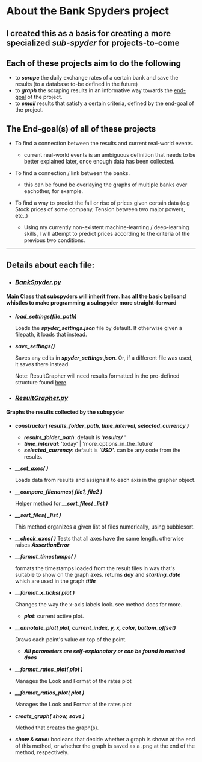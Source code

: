 # **About the Bank Spyders project**

## I created this as a basis for creating a more specialized **_sub-spyder_** for projects-to-come

## Each of these projects aim to do the following

- to **_scrape_** the daily exchange rates of a certain bank and save the results (to a database to-be defined in the future)
- to **_graph_** the scraping results in an informative way towards the [end-goal](https://addendgoalheaderhere) of the project.
- to **_email_** results that satisfy a certain criteria, defined by the [end-goal](https://addendgoalheaderhere) of the project.

## The End-goal(s) of all of these projects

- To find a connection between the results and current real-world events.

  - current real-world events is an ambiguous definition that needs to be better explained later, once enough data has been collected.

- To find a connection / link between the banks.

  - this can be found be overlaying the graphs of multiple banks over eachother, for example.

- To find a way to predict the fall or rise of prices given certain data (e.g Stock prices of some company, Tension between two major powers, etc..)
  - Using my currently non-existent machine-learning / deep-learning skills, I will attempt to predict prices according to the criteria of the previous two conditions.

---

## **Details about each file:**

- ### **_[BankSpyder.py](https://github.com/aziznal/bank_spyders/blob/master/BankSpyder.py)_**

#### Main Class that subspyders will inherit from. has all the basic bellsand whistles to make programming a subspyder more straight-forward

- **_load_settings(file_path)_**

    Loads the **_spyder_settings.json_** file by default. If otherwise given a filepath, it loads that instead.

- **_save_settings()_**

    Saves any edits in **_spyder_settings.json_**. Or, if a different file was used, it saves there instead.

    Note: ResultGrapher will need results formatted in the pre-defined structure found [here](https://add_result_example.json_here).

- ### **_[ResultGrapher.py](<[https://](https://github.com/aziznal/bank_spyders/blob/master/ResultGrapher.py)>)_**

#### Graphs the results collected by the subspyder

- **_constructor( results_folder_path, time_interval, selected_currency )_**

  - **_results_folder_path_**: default is '**_results/_** '
  - **_time_interval_**: 'today' | 'more_options_in_the_future'
  - **_selected_currency_**: default is **_'USD'_**. can be any code from the results.

- **_\_\_set_axes( )_**

  Loads data from results and assigns it to each axis in the grapher object.

- **_\_\_compare_filenames( file1, file2 )_**

   Helper method for **_\_\_sort_files( \_list )_**

- **_\_\_sort_files( \_list )_**

  This method organizes a given list of files numerically, using bubblesort.

- **_\_\_check_axes( )_**
  Tests that all axes have the same length. otherwise raises **_AssertionError_**

- **_\_\_format_timestamps( )_**

  formats the timestamps loaded from the result files in way that's suitable to show on the graph axes. returns __*day*__ and **_starting_date_** which are used in the graph **_title_**

- **_\_\_format_x_ticks( plot )_**

  Changes the way the x-axis labels look. see method docs for more.

  - **_plot_**: current active plot.

- **_\_\_annotate_plot( plot, current_index, y, x, color, bottom_offset)_**

    Draws each point's value on top of the point.

  - **_All parameters are self-explanatory or can be found in method docs_**

- **_\_\_format_rates_plot( plot )_**

  Manages the Look and Format of the rates plot

- **_\_\_format_ratios_plot( plot )_**

  Manages the Look and Format of the rates plot

- **_create_graph( show, save )_**

  Method that creates the graph(s).

- **_show & save:_** booleans that decide whether a graph is shown at the end of this method, or whether the graph is saved as a .png at the end of the method, respectively.
